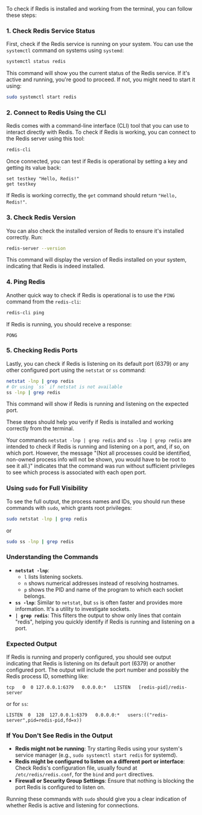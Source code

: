 To check if Redis is installed and working from the terminal, you can follow these steps:

### 1. **Check Redis Service Status**

First, check if the Redis service is running on your system. You can use the `systemctl` command on systems using `systemd`:

```sh
systemctl status redis
```

This command will show you the current status of the Redis service. If it's active and running, you're good to proceed. If not, you might need to start it using:

```sh
sudo systemctl start redis
```

### 2. **Connect to Redis Using the CLI**

Redis comes with a command-line interface (CLI) tool that you can use to interact directly with Redis. To check if Redis is working, you can connect to the Redis server using this tool:

```sh
redis-cli
```

Once connected, you can test if Redis is operational by setting a key and getting its value back:

```redis
set testkey "Hello, Redis!"
get testkey
```

If Redis is working correctly, the `get` command should return `"Hello, Redis!"`.

### 3. **Check Redis Version**

You can also check the installed version of Redis to ensure it's installed correctly. Run:

```sh
redis-server --version
```

This command will display the version of Redis installed on your system, indicating that Redis is indeed installed.

### 4. **Ping Redis**

Another quick way to check if Redis is operational is to use the `PING` command from the `redis-cli`:

```sh
redis-cli ping
```

If Redis is running, you should receive a response:

```
PONG
```

### 5. **Checking Redis Ports**

Lastly, you can check if Redis is listening on its default port (6379) or any other configured port using the `netstat` or `ss` command:

```sh
netstat -lnp | grep redis
# Or using `ss` if netstat is not available
ss -lnp | grep redis
```

This command will show if Redis is running and listening on the expected port.

These steps should help you verify if Redis is installed and working correctly from the terminal.

Your commands `netstat -lnp | grep redis` and `ss -lnp | grep redis` are intended to check if Redis is running and listening on a port, and, if so, on which port. However, the message "(Not all processes could be identified, non-owned process info will not be shown, you would have to be root to see it all.)" indicates that the command was run without sufficient privileges to see which process is associated with each open port.

### Using `sudo` for Full Visibility

To see the full output,  the process names and IDs, you should run these commands with `sudo`, which grants root privileges:

```bash
sudo netstat -lnp | grep redis
```

or 

```bash
sudo ss -lnp | grep redis
```

### Understanding the Commands

- **`netstat -lnp`**: 
  - `l` lists listening sockets.
  - `n` shows numerical addresses instead of resolving hostnames.
  - `p` shows the PID and name of the program to which each socket belongs.
- **`ss -lnp`**: Similar to `netstat`, but `ss` is often faster and provides more information. It's a utility to investigate sockets.
- **`| grep redis`**: This filters the output to show only lines that contain "redis", helping you quickly identify if Redis is running and listening on a port.

### Expected Output

If Redis is running and properly configured, you should see output indicating that Redis is listening on its default port (6379) or another configured port. The output will include the port number and possibly the Redis process ID, something like:

```plaintext
tcp   0  0 127.0.0.1:6379   0.0.0.0:*   LISTEN   [redis-pid]/redis-server
```

or for `ss`:

```plaintext
LISTEN  0  128  127.0.0.1:6379   0.0.0.0:*   users:(("redis-server",pid=redis-pid,fd=x))
```

### If You Don't See Redis in the Output

- **Redis might not be running**: Try starting Redis using your system's service manager (e.g., `sudo systemctl start redis` for systemd).
- **Redis might be configured to listen on a different port or interface**: Check Redis's configuration file, usually found at `/etc/redis/redis.conf`, for the `bind` and `port` directives.
- **Firewall or Security Group Settings**: Ensure that nothing is blocking the port Redis is configured to listen on.

Running these commands with `sudo` should give you a clear indication of whether Redis is active and listening for connections.